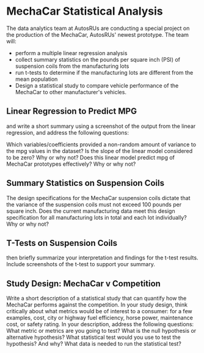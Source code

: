 # MechaCar Statistical Analysis
 The data analytics team at AutosRUs are conducting a special project on the production of the MechaCar, AutosRUs' newest prototype. 
 The team will:
   - perform a multiple linear regression analysis 
   - collect summary statistics on the pounds per square inch (PSI) of suspension coils from the manufacturing lots
   - run t-tests to determine if the manufacturing lots are different from the mean population
   - Design a statistical study to compare vehicle performance of the MechaCar to other manufacturer's vehicles. 


 
## Linear Regression to Predict MPG
and write a short summary using a screenshot of the output from the linear regression, and address the following questions:

Which variables/coefficients provided a non-random amount of variance to the mpg values in the dataset?
Is the slope of the linear model considered to be zero? Why or why not?
Does this linear model predict mpg of MechaCar prototypes effectively? Why or why not?

## Summary Statistics on Suspension Coils
The design specifications for the MechaCar suspension coils dictate that the variance of the suspension coils must not exceed 100 pounds per square inch. Does the current manufacturing data meet this design specification for all manufacturing lots in total and each lot individually? Why or why not?

## T-Tests on Suspension Coils 
then briefly summarize your interpretation and findings for the t-test results. Include screenshots of the t-test to support your summary.

## Study Design: MechaCar v Competition
Write a short description of a statistical study that can quantify how the MechaCar performs against the competition. In your study design, think critically about what metrics would be of interest to a consumer: for a few examples, cost, city or highway fuel efficiency, horse power, maintenance cost, or safety rating.
In your description, address the following questions:
What metric or metrics are you going to test?
What is the null hypothesis or alternative hypothesis?
What statistical test would you use to test the hypothesis? And why?
What data is needed to run the statistical test?
